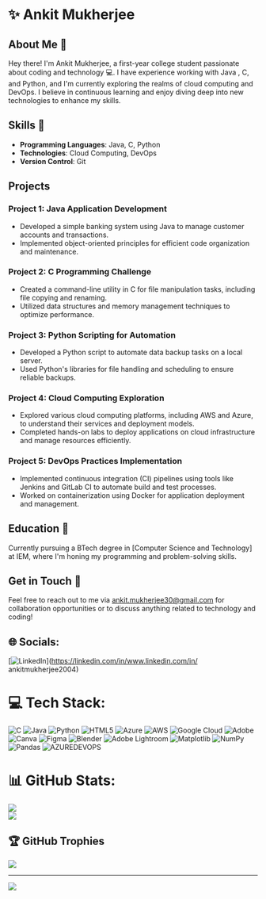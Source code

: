 # ✨ Ankit Mukherjee 

## About Me 🤙
Hey there! I'm Ankit Mukherjee, a first-year college student passionate about coding and technology :computer:. I have experience working with Java , C, and Python, and I'm currently exploring the realms of cloud computing and DevOps. I believe in continuous learning and enjoy diving deep into new technologies to enhance my skills.

## Skills 🧮
- **Programming Languages**: Java, C, Python
- **Technologies**: Cloud Computing, DevOps
- **Version Control**: Git

## Projects
### Project 1: Java Application Development
- Developed a simple banking system using Java to manage customer accounts and transactions.
- Implemented object-oriented principles for efficient code organization and maintenance.

### Project 2: C Programming Challenge
- Created a command-line utility in C for file manipulation tasks, including file copying and renaming.
- Utilized data structures and memory management techniques to optimize performance.

### Project 3: Python Scripting for Automation
- Developed a Python script to automate data backup tasks on a local server.
- Used Python's libraries for file handling and scheduling to ensure reliable backups.

### Project 4: Cloud Computing Exploration
- Explored various cloud computing platforms, including AWS and Azure, to understand their services and deployment models.
- Completed hands-on labs to deploy applications on cloud infrastructure and manage resources efficiently.

### Project 5: DevOps Practices Implementation
- Implemented continuous integration (CI) pipelines using tools like Jenkins and GitLab CI to automate build and test processes.
- Worked on containerization using Docker for application deployment and management.

## Education 🏫
Currently pursuing a BTech degree in [Computer Science and Technology] at IEM, where I'm honing my programming and problem-solving skills.

## Get in Touch 🤝
Feel free to reach out to me via ankit.mukherjee30@gmail.com for collaboration opportunities or to discuss anything related to technology and coding!

## 🌐 Socials:
[![LinkedIn](https://img.shields.io/badge/LinkedIn-%230077B5.svg?logo=linkedin&logoColor=white)](https://linkedin.com/in/www.linkedin.com/in/ ankitmukherjee2004) 

# 💻 Tech Stack:
![C](https://img.shields.io/badge/c-%2300599C.svg?style=for-the-badge&logo=c&logoColor=white) ![Java](https://img.shields.io/badge/java-%23ED8B00.svg?style=for-the-badge&logo=openjdk&logoColor=white) ![Python](https://img.shields.io/badge/python-3670A0?style=for-the-badge&logo=python&logoColor=ffdd54) ![HTML5](https://img.shields.io/badge/html5-%23E34F26.svg?style=for-the-badge&logo=html5&logoColor=white) ![Azure](https://img.shields.io/badge/azure-%230072C6.svg?style=for-the-badge&logo=microsoftazure&logoColor=white) ![AWS](https://img.shields.io/badge/AWS-%23FF9900.svg?style=for-the-badge&logo=amazon-aws&logoColor=white) ![Google Cloud](https://img.shields.io/badge/GoogleCloud-%234285F4.svg?style=for-the-badge&logo=google-cloud&logoColor=white) ![Adobe](https://img.shields.io/badge/adobe-%23FF0000.svg?style=for-the-badge&logo=adobe&logoColor=white) ![Canva](https://img.shields.io/badge/Canva-%2300C4CC.svg?style=for-the-badge&logo=Canva&logoColor=white) ![Figma](https://img.shields.io/badge/figma-%23F24E1E.svg?style=for-the-badge&logo=figma&logoColor=white) ![Blender](https://img.shields.io/badge/blender-%23F5792A.svg?style=for-the-badge&logo=blender&logoColor=white) ![Adobe Lightroom](https://img.shields.io/badge/Adobe%20Lightroom-31A8FF.svg?style=for-the-badge&logo=Adobe%20Lightroom&logoColor=white) ![Matplotlib](https://img.shields.io/badge/Matplotlib-%23ffffff.svg?style=for-the-badge&logo=Matplotlib&logoColor=black) ![NumPy](https://img.shields.io/badge/numpy-%23013243.svg?style=for-the-badge&logo=numpy&logoColor=white) ![Pandas](https://img.shields.io/badge/pandas-%23150458.svg?style=for-the-badge&logo=pandas&logoColor=white) ![AZUREDEVOPS](https://img.shields.io/badge/azuredevops-0078D7.svg?style=for-the-badge&logo=azuredevops&logoColor=white&color=%230078D7)
# 📊 GitHub Stats:

![](https://github-readme-streak-stats.herokuapp.com/?user=AnkitMukherjee044&theme=tokyonight&hide_border=false)<br/>
![](https://github-readme-stats.vercel.app/api/top-langs/?username=AnkitMukherjee044&theme=tokyonight&hide_border=false&include_all_commits=true&count_private=false&layout=compact)

## 🏆 GitHub Trophies
![](https://github-profile-trophy.vercel.app/?username=AnkitMukherjee044&theme=discord&no-frame=false&no-bg=true&margin-w=4)

---
[![](https://visitcount.itsvg.in/api?id=AnkitMukherjee044&icon=0&color=0)](https://visitcount.itsvg.in)

<!-- Proudly created with GPRM ( https://gprm.itsvg.in ) -->

